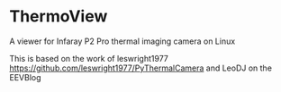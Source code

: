 # ThermoView
A viewer for Infaray P2 Pro thermal imaging camera on Linux

This is based on the work of leswright1977 https://github.com/leswright1977/PyThermalCamera and LeoDJ on the EEVBlog
